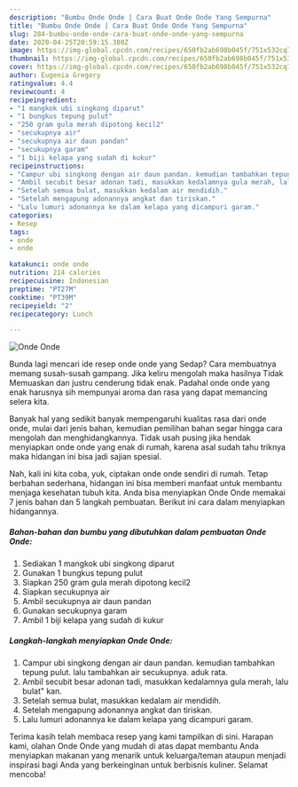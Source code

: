 ```yaml
---
description: "Bumbu Onde Onde | Cara Buat Onde Onde Yang Sempurna"
title: "Bumbu Onde Onde | Cara Buat Onde Onde Yang Sempurna"
slug: 284-bumbu-onde-onde-cara-buat-onde-onde-yang-sempurna
date: 2020-04-25T20:59:15.380Z
image: https://img-global.cpcdn.com/recipes/650fb2ab698b045f/751x532cq70/onde-onde-foto-resep-utama.jpg
thumbnail: https://img-global.cpcdn.com/recipes/650fb2ab698b045f/751x532cq70/onde-onde-foto-resep-utama.jpg
cover: https://img-global.cpcdn.com/recipes/650fb2ab698b045f/751x532cq70/onde-onde-foto-resep-utama.jpg
author: Eugenia Gregory
ratingvalue: 4.4
reviewcount: 4
recipeingredient:
- "1 mangkok ubi singkong diparut"
- "1 bungkus tepung pulut"
- "250 gram gula merah dipotong kecil2"
- "secukupnya air"
- "secukupnya air daun pandan"
- "secukupnya garam"
- "1 biji kelapa yang sudah di kukur"
recipeinstructions:
- "Campur ubi singkong dengan air daun pandan. kemudian tambahkan tepung pulut. lalu tambahkan air secukupnya. aduk rata."
- "Ambil secubit besar adonan tadi, masukkan kedalamnya gula merah, lalu bulat&#34; kan."
- "Setelah semua bulat, masukkan kedalam air mendidih."
- "Setelah mengapung adonannya angkat dan tiriskan."
- "Lalu lumuri adonannya ke dalam kelapa yang dicampuri garam."
categories:
- Resep
tags:
- onde
- onde

katakunci: onde onde 
nutrition: 214 calories
recipecuisine: Indonesian
preptime: "PT27M"
cooktime: "PT39M"
recipeyield: "2"
recipecategory: Lunch

---
```



![Onde Onde](https://img-global.cpcdn.com/recipes/650fb2ab698b045f/751x532cq70/onde-onde-foto-resep-utama.jpg)

Bunda lagi mencari ide resep onde onde yang Sedap? Cara membuatnya memang susah-susah gampang. Jika keliru mengolah maka hasilnya Tidak Memuaskan dan justru cenderung tidak enak. Padahal onde onde yang enak harusnya sih mempunyai aroma dan rasa yang dapat memancing selera kita.



Banyak hal yang sedikit banyak mempengaruhi kualitas rasa dari onde onde, mulai dari jenis bahan, kemudian pemilihan bahan segar hingga cara mengolah dan menghidangkannya. Tidak usah pusing jika hendak menyiapkan onde onde yang enak di rumah, karena asal sudah tahu triknya maka hidangan ini bisa jadi sajian spesial.


Nah, kali ini kita coba, yuk, ciptakan onde onde sendiri di rumah. Tetap berbahan sederhana, hidangan ini bisa memberi manfaat untuk membantu menjaga kesehatan tubuh kita. Anda bisa menyiapkan Onde Onde memakai 7 jenis bahan dan 5 langkah pembuatan. Berikut ini cara dalam menyiapkan hidangannya.

<!--inarticleads1-->

##### Bahan-bahan dan bumbu yang dibutuhkan dalam pembuatan Onde Onde:

1. Sediakan 1 mangkok ubi singkong diparut
1. Gunakan 1 bungkus tepung pulut
1. Siapkan 250 gram gula merah dipotong kecil2
1. Siapkan secukupnya air
1. Ambil secukupnya air daun pandan
1. Gunakan secukupnya garam
1. Ambil 1 biji kelapa yang sudah di kukur




<!--inarticleads2-->

##### Langkah-langkah menyiapkan Onde Onde:

1. Campur ubi singkong dengan air daun pandan. kemudian tambahkan tepung pulut. lalu tambahkan air secukupnya. aduk rata.
1. Ambil secubit besar adonan tadi, masukkan kedalamnya gula merah, lalu bulat&#34; kan.
1. Setelah semua bulat, masukkan kedalam air mendidih.
1. Setelah mengapung adonannya angkat dan tiriskan.
1. Lalu lumuri adonannya ke dalam kelapa yang dicampuri garam.




Terima kasih telah membaca resep yang kami tampilkan di sini. Harapan kami, olahan Onde Onde yang mudah di atas dapat membantu Anda menyiapkan makanan yang menarik untuk keluarga/teman ataupun menjadi inspirasi bagi Anda yang berkeinginan untuk berbisnis kuliner. Selamat mencoba!
